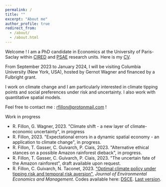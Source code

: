 ```yaml
---
permalink: /
title: ""
excerpt: "About me"
author_profile: true
redirect_from: 
  - /about/
  - /about.html
---
```


Welcome ! I am a PhD candidate in Economics at the University of Paris-Saclay within [CIRED](http://www.centre-cired.fr/en/) and [PSAE](https://www6.versailles-grignon.inrae.fr/psae_eng/) research units. Here is my [CV](https://RomainFillon.github.io/files/CV_academique.pdf).

From September 2023 to January 2024, I will be visiting Columbia University (New York, USA), hosted by Gernot Wagner and financed by a Fulbright grant.

I work on climate change and I am particularly interested in climate tipping points and social preferences under risk and uncertainty. I also work with quantitative spatial models. 

Feel free to contact me : rfillon@protonmail.com !

Work in progress 
+ R. Fillon, G. Wagner, 2023. "Climate shift - a new layer of climate-economic uncertainty", in progress
+ R. Fillon, 2023. "Expectational errors in a dynamic spatial economy - an application to climate change", in progress.
+ R. Fillon, T. Gasser, C. Guivarch, P. Ciais, 2023. "Alternative ethical stances on a possible Amazon rainforest dieback", in progress.
+ R. Fillon, T. Gasser, C. Guivarch, P. Ciais, 2023. "The uncertain fate of the Amazon rainforest", draft available upon request.
+ R. Fillon, C. Guivarch, N. Taconet, 2023. ["Optimal climate policy under tipping risk and temporal risk aversion"](https://www.sciencedirect.com/science/article/pii/S0095069623000682), *Journal* *of* *Environmental* *Economics* *and* *Management*.
Codes available here: [DSCE](https://github.com/CIRED/DSCE/tree/main). [Last version](https://RomainFillon.github.io/files/editable_paper.pdf).
